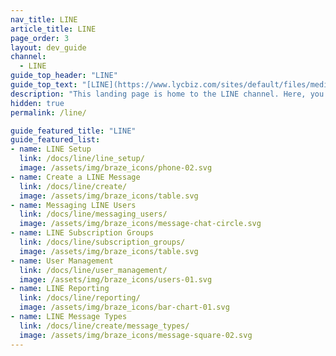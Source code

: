 ```yaml
---
nav_title: LINE
article_title: LINE
page_order: 3
layout: dev_guide
channel:
  - LINE
guide_top_header: "LINE"
guide_top_text: "[LINE](https://www.lycbiz.com/sites/default/files/media/jp/download/LINE%20Business%20Guide_202310-202403.pdf) is the most popular messaging app in Japan, with over 95 million monthly active users. In addition to messaging, LINE offers its users an “all-in-one” platform for social media, gaming, shopping, and payments.<br><br>You can integrate your LINE accounts with Braze to leverage your zero- and first-party customer data to send compelling LINE messages to the right customers based on their preferences, behaviors, and cross-channel interactions.<br><br>LINE access is in beta and only available in select Braze packages. Reach out to your account manager or customer success manager to get started."
description: "This landing page is home to the LINE channel. Here, you can find articles on setting up LINE, LINE subscription groups, LINE campaigns, LINE reporting, and more."
hidden: true
permalink: /line/

guide_featured_title: "LINE"
guide_featured_list:
- name: LINE Setup
  link: /docs/line/line_setup/
  image: /assets/img/braze_icons/phone-02.svg
- name: Create a LINE Message
  link: /docs/line/create/
  image: /assets/img/braze_icons/table.svg
- name: Messaging LINE Users
  link: /docs/line/messaging_users/
  image: /assets/img/braze_icons/message-chat-circle.svg
- name: LINE Subscription Groups
  link: /docs/line/subscription_groups/
  image: /assets/img/braze_icons/table.svg
- name: User Management
  link: /docs/line/user_management/
  image: /assets/img/braze_icons/users-01.svg
- name: LINE Reporting
  link: /docs/line/reporting/
  image: /assets/img/braze_icons/bar-chart-01.svg
- name: LINE Message Types
  link: /docs/line/create/message_types/
  image: /assets/img/braze_icons/message-square-02.svg
---
```


